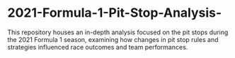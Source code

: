 # 2021-Formula-1-Pit-Stop-Analysis-
This repository houses an in-depth analysis focused on the pit stops during the 2021 Formula 1 season, examining how changes in pit stop rules and strategies influenced race outcomes and team performances.
